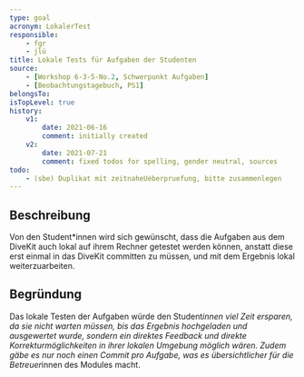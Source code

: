 ```yaml
---
type: goal
acronym: LokalerTest
responsible: 
    - fgr
    - jlü
title: Lokale Tests für Aufgaben der Studenten
source: 
    - [Workshop 6-3-5-No.2, Schwerpunkt Aufgaben]
    - [Beobachtungstagebuch, PS1]
belongsTo: 
isTopLevel: true
history:
    v1:
        date: 2021-06-16
        comment: initially created
    v2: 
        date: 2021-07-21
        comment: fixed todos for spelling, gender neutral, sources
todo:
    - (sbe) Duplikat mit zeitnaheUeberpruefung, bitte zusammenlegen
---
```


## Beschreibung

Von den Student*innen wird sich gewünscht, dass die Aufgaben aus dem DiveKit auch lokal auf ihrem Rechner getestet werden können, anstatt diese erst einmal in das DiveKit committen zu müssen, und mit dem Ergebnis lokal weiterzuarbeiten.

## Begründung

Das lokale Testen der Aufgaben würde den Student*innen viel Zeit ersparen, da sie nicht warten müssen, bis das Ergebnis hochgeladen und ausgewertet wurde, sondern ein direktes Feedback und direkte Korrekturmöglichkeiten in ihrer lokalen Umgebung möglich wären. Zudem gäbe es nur noch einen Commit pro Aufgabe, was es übersichtlicher für die Betreuer*innen des Modules macht.
